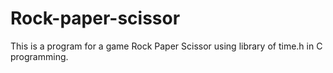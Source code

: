 # Rock-paper-scissor
This is a program for a game Rock Paper Scissor using library of time.h in C programming.

